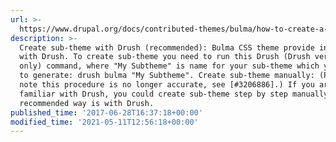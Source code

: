 ```yaml
---
url: >-
  https://www.drupal.org/docs/contributed-themes/bulma/how-to-create-a-bulma-sub-theme
description: >-
  Create sub-theme with Drush (recommended): Bulma CSS theme provide integration
  with Drush. To create sub-theme you need to run this Drush (Drush version 8.*
  only) command, where "My Subtheme" is name for your sub-theme which you want
  to generate: drush bulma "My Subtheme". Create sub-theme manually: (Please
  note this procedure is no longer accurate, see [#3206886].) If you are not
  familiar with Drush, you could create sub-theme step by step manually, altough
  recommended way is with Drush.
published_time: '2017-06-28T16:37:18+00:00'
modified_time: '2021-05-11T12:56:18+00:00'
---
```

